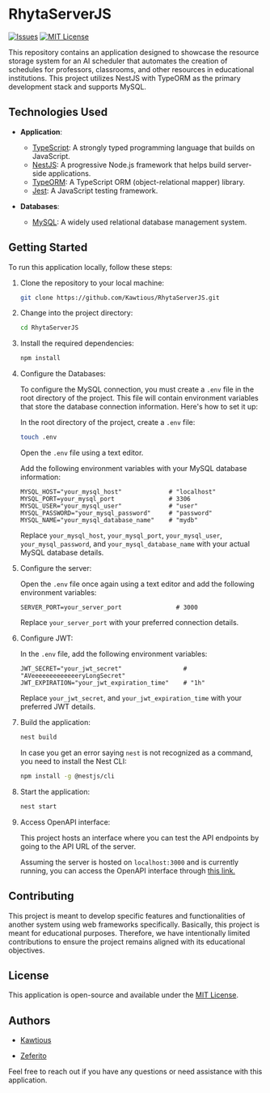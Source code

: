 # RhytaServerJS

[issues-shield]: https://img.shields.io/github/issues/Kawtious/RhytaServerJS.svg?style=for-the-badge
[issues-url]: https://github.com/Kawtious/RhytaServerJS/issues
[license-shield]: https://img.shields.io/github/license/Kawtious/RhytaServerJS.svg?style=for-the-badge
[license-url]: https://github.com/Kawtious/RhytaServerJS/blob/master/LICENSE

[![Issues][issues-shield]][issues-url]
[![MIT License][license-shield]][license-url]

This repository contains an application designed to showcase the resource storage system for an AI scheduler that
automates the creation of schedules for professors, classrooms, and other resources in educational institutions. This
project utilizes NestJS with TypeORM as the primary development stack and supports MySQL.

## Technologies Used

-   **Application**:

    -   [TypeScript](https://www.typescriptlang.org/): A strongly typed programming language that builds on JavaScript.
    -   [NestJS](https://nestjs.com/): A progressive Node.js framework that helps build server-side applications.
    -   [TypeORM](https://typeorm.io/): A TypeScript ORM (object-relational mapper) library.
    -   [Jest](https://jestjs.io/): A JavaScript testing framework.

-   **Databases**:
    -   [MySQL](https://www.mysql.com/): A widely used relational database management system.

## Getting Started

To run this application locally, follow these steps:

1. Clone the repository to your local machine:

    ```bash
    git clone https://github.com/Kawtious/RhytaServerJS.git
    ```

2. Change into the project directory:

    ```bash
    cd RhytaServerJS
    ```

3. Install the required dependencies:

    ```bash
    npm install
    ```

4. Configure the Databases:

    To configure the MySQL connection, you must create a `.env` file in the root directory of the project. This file will
    contain environment variables that store the database connection information. Here's how to set it up:

    In the root directory of the project, create a `.env` file:

    ```bash
    touch .env
    ```

    Open the `.env` file using a text editor.

    Add the following environment variables with your MySQL database information:

    ```plaintext
    MYSQL_HOST="your_mysql_host"             # "localhost"
    MYSQL_PORT=your_mysql_port               # 3306
    MYSQL_USER="your_mysql_user"             # "user"
    MYSQL_PASSWORD="your_mysql_password"     # "password"
    MYSQL_NAME="your_mysql_database_name"    # "mydb"
    ```

    Replace `your_mysql_host`, `your_mysql_port`, `your_mysql_user`, `your_mysql_password`,
    and `your_mysql_database_name` with your actual MySQL database details.

5. Configure the server:

    Open the `.env` file once again using a text editor and add the following environment variables:

    ```plaintext
    SERVER_PORT=your_server_port               # 3000
    ```

    Replace `your_server_port` with your preferred connection details.

6. Configure JWT:

    In the `.env` file, add the following environment variables:

    ```plaintext
    JWT_SECRET="your_jwt_secret"                 # "AVeeeeeeeeeeeeeryLongSecret"
    JWT_EXPIRATION="your_jwt_expiration_time"    # "1h"
    ```

    Replace `your_jwt_secret`, and `your_jwt_expiration_time` with your preferred JWT details.

7. Build the application:

    ```bash
    nest build
    ```

    In case you get an error saying `nest` is not recognized as a command, you need to install the Nest CLI:

    ```bash
    npm install -g @nestjs/cli
    ```

8. Start the application:

    ```bash
    nest start
    ```

9. Access OpenAPI interface:

    This project hosts an interface where you can test the API endpoints by going to the API URL of the server.

    Assuming the server is hosted on `localhost:3000` and is currently running, you can access the OpenAPI interface
    through [this link.](http://localhost:3000/rhyta/api)

## Contributing

This project is meant to develop specific features and functionalities of another system using web frameworks
specifically. Basically, this project is meant for educational purposes. Therefore, we have intentionally limited
contributions to ensure the project remains aligned with its educational objectives.

## License

This application is open-source and available under the [MIT License](LICENSE).

## Authors

-   [Kawtious](https://github.com/Kawtious)

-   [Zeferito](https://github.com/Zeferito)

Feel free to reach out if you have any questions or need assistance with this application.
